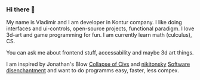 ### Hi there 👋

My name is Vladimir and I am developer in Kontur company.
I like doing interfaces and ui-controls, open-source projects, functional paradigm.
I love 3d-art and game programming for fun.
I am currently learn math (culculus), CS.

You can ask me about frontend stuff, accessability and maybe 3d art things.

I am inspired by Jonathan's Blow [Collapse of Civs](https://www.youtube.com/watch?v=pW-SOdj4Kkk) and [nikitonsky](https://twitter.com/nikitonsky) [Software disenchantment](https://tonsky.me/blog/disenchantment/) and want to do programms easy, faster, less compex.
